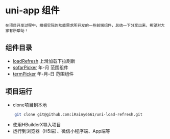 # uni-app 组件

	在项目开发过程中，根据实际的功能需求所开发的一些前端组件，总结一下分享出来，希望对大家有所帮助！

## 组件目录

  - [loadRefresh](/components/load-refresh) 上滑加载下拉刷新
  - [sofarPicker](/components/sofar-picker) 年-月 范围组件
  - [termPicker](/components/term-picker) 年-月-日 范围组件

## 项目运行

  - clone项目到本地

```sh
    git clone git@github.com:iRainy6661/uni-load-refresh.git
```

  - 使用HBuilderX导入项目
  - 运行到浏览器（H5端）、微信小程序端、App端等
  